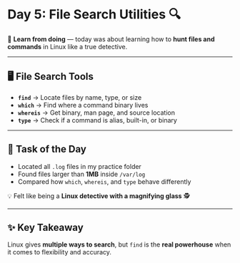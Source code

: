 # Day 5: File Search Utilities 🔍

🚀 **Learn from doing** — today was about learning how to **hunt files and commands** in Linux like a true detective.  

---

## 🖥️ File Search Tools  

- **`find`** → Locate files by name, type, or size  
- **`which`** → Find where a command binary lives  
- **`whereis`** → Get binary, man page, and source location  
- **`type`** → Check if a command is alias, built-in, or binary  

---

## 📂 Task of the Day  

- Located all `.log` files in my practice folder  
- Found files larger than **1MB** inside `/var/log`  
- Compared how `which`, `whereis`, and `type` behave differently  

💡 Felt like being a **Linux detective with a magnifying glass** 🕵️  

---

## ✨ Key Takeaway  

Linux gives **multiple ways to search**, but `find` is the **real powerhouse** when it comes to flexibility and accuracy.  
